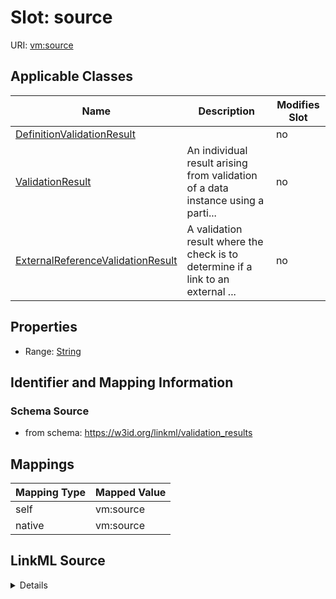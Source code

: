 

# Slot: source



URI: [vm:source](https://w3id.org/linkml/validation-model/source)



<!-- no inheritance hierarchy -->





## Applicable Classes

| Name | Description | Modifies Slot |
| --- | --- | --- |
| [DefinitionValidationResult](DefinitionValidationResult.md) |  |  no  |
| [ValidationResult](ValidationResult.md) | An individual result arising from validation of a data instance using a parti... |  no  |
| [ExternalReferenceValidationResult](ExternalReferenceValidationResult.md) | A validation result where the check is to determine if a link to an external ... |  no  |







## Properties

* Range: [String](String.md)





## Identifier and Mapping Information







### Schema Source


* from schema: https://w3id.org/linkml/validation_results




## Mappings

| Mapping Type | Mapped Value |
| ---  | ---  |
| self | vm:source |
| native | vm:source |




## LinkML Source

<details>
```yaml
name: source
from_schema: https://w3id.org/linkml/validation_results
rank: 1000
alias: source
domain_of:
- ValidationResult
range: string

```
</details>